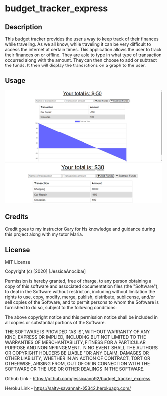 # budget_tracker_express

## Description

This budget tracker provides the user a way to keep track of their finances while traveling. As we all know, while traveling it can be very difficult to access the internet at certain times. This application allows the user to track their finances on or offline. They are able to type in what type of transaction occurred along with the amount. They can then choose to add or subtract the funds. It then will display the transactions on a graph to the user. 

## Usage

<img src="https://github.com/jessicaano92/budget_tracker_express/blob/main/public/assets/budget%20tracker.png">

<img src= "https://github.com/jessicaano92/budget_tracker_express/blob/main/public/assets/budget%20tracker2.png">

## Credits

Credit goes to my instructor Gary for his knowledge and guidance during this project along with my tutor Maria. 

## License 

MIT License

Copyright (c) [2020] [JessicaAnocibar]

Permission is hereby granted, free of charge, to any person obtaining a copy
of this software and associated documentation files (the "Software"), to deal
in the Software without restriction, including without limitation the rights
to use, copy, modify, merge, publish, distribute, sublicense, and/or sell
copies of the Software, and to permit persons to whom the Software is
furnished to do so, subject to the following conditions:

The above copyright notice and this permission notice shall be included in all
copies or substantial portions of the Software.

THE SOFTWARE IS PROVIDED "AS IS", WITHOUT WARRANTY OF ANY KIND, EXPRESS OR
IMPLIED, INCLUDING BUT NOT LIMITED TO THE WARRANTIES OF MERCHANTABILITY,
FITNESS FOR A PARTICULAR PURPOSE AND NONINFRINGEMENT. IN NO EVENT SHALL THE
AUTHORS OR COPYRIGHT HOLDERS BE LIABLE FOR ANY CLAIM, DAMAGES OR OTHER
LIABILITY, WHETHER IN AN ACTION OF CONTRACT, TORT OR OTHERWISE, ARISING FROM,
OUT OF OR IN CONNECTION WITH THE SOFTWARE OR THE USE OR OTHER DEALINGS IN THE
SOFTWARE.


Github Link - https://github.com/jessicaano92/budget_tracker_express

Heroku Link -  https://salty-savannah-05342.herokuapp.com/
